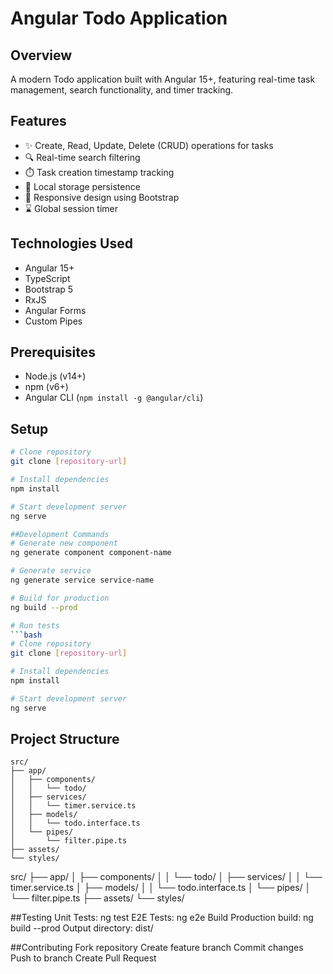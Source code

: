 # Angular Todo Application

## Overview
A modern Todo application built with Angular 15+, featuring real-time task management, search functionality, and timer tracking.

## Features
- ✨ Create, Read, Update, Delete (CRUD) operations for tasks
- 🔍 Real-time search filtering
- ⏱️ Task creation timestamp tracking
- 💾 Local storage persistence
- 📱 Responsive design using Bootstrap
- ⌛ Global session timer

## Technologies Used
- Angular 15+
- TypeScript
- Bootstrap 5
- RxJS
- Angular Forms
- Custom Pipes

## Prerequisites
- Node.js (v14+)
- npm (v6+)
- Angular CLI (`npm install -g @angular/cli`)

## Setup
```bash
# Clone repository
git clone [repository-url]

# Install dependencies
npm install

# Start development server
ng serve

##Development Commands
# Generate new component
ng generate component component-name

# Generate service
ng generate service service-name

# Build for production
ng build --prod

# Run tests
```bash
# Clone repository
git clone [repository-url]

# Install dependencies
npm install

# Start development server
ng serve
```

## Project Structure
```plaintext
src/
├── app/
│   ├── components/
│   │   └── todo/
│   ├── services/
│   │   └── timer.service.ts
│   ├── models/
│   │   └── todo.interface.ts
│   └── pipes/
│       └── filter.pipe.ts
├── assets/
└── styles/
```
src/
├── app/
│   ├── components/
│   │   └── todo/
│   ├── services/
│   │   └── timer.service.ts
│   ├── models/
│   │   └── todo.interface.ts
│   └── pipes/
│       └── filter.pipe.ts
├── assets/
└── styles/


##Testing
Unit Tests: ng test
E2E Tests: ng e2e
Build
Production build: ng build --prod Output directory: dist/

##Contributing
Fork repository
Create feature branch
Commit changes
Push to branch
Create Pull Request